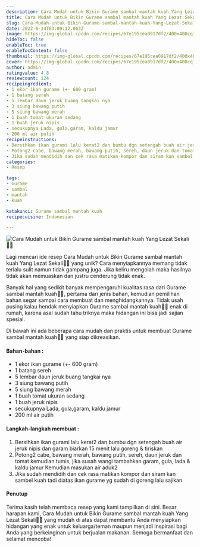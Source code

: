 ```yaml
---
description: Cara Mudah untuk Bikin Gurame sambal mantah kuah Yang Lezat Sekali"
title: Cara Mudah untuk Bikin Gurame sambal mantah kuah Yang Lezat Sekali
slug: Cara-Mudah-untuk-Bikin-Gurame-sambal-mantah-kuah-Yang-Lezat-Sekali
date: 2022-6-14T03:09:12.063Z
image: https://img-global.cpcdn.com/recipes/67e195cea0917df2/400x400cq70/photo.jpg
hideToc: false
enableToc: true
enableTocContent: false
thumbnail: https://img-global.cpcdn.com/recipes/67e195cea0917df2/400x400cq70/photo.jpg
cover: https://img-global.cpcdn.com/recipes/67e195cea0917df2/400x400cq70/photo.jpg
author: admin
ratingvalue: 4.8
reviewcount: 124
recipeingredient:
- 1 ekor ikan gurame (+- 600 gram)
- 1 batang sereh
- 5 lembar daun jeruk buang tangkai nya
- 3 siung bawang putih
- 5 siung bawang merah
- 1 buah tomat ukuran sedang
- 1 buah jeruk nipis
- secukupnya Lada, gula,garam, kaldu jamur
- 200 ml air putih
recipeinstructions:
- Bersihkan ikan gurami lalu kerat2 dan bumbu dgn setengah buah air jeruk nipis dan garam biarkan 15 menit lalu goreng & tiriskan
- Potong2 cabe, bawang merah, bawang putih, sereh, daun jeruk dan tomat kemudian tumis, jika susah wangi tambahkan garam, gula, lada & kaldu jamur Kemudian masukan air aduk2
- Jika sudah mendidih dan cek rasa matikan kompor dan siram kan sambel kuah tadi diatas ikan gurame yg sudah di goreng lalu sajikan
categories:
- Resep

tags:
- Gurame
- sambal
- mantah
- kuah

katakunci: Gurame sambal mantah kuah
recipecuisine: Indonesian

---
```


![Cara Mudah untuk Bikin Gurame sambal mantah kuah Yang Lezat Sekali👩‍🍳](https://img-global.cpcdn.com/recipes/67e195cea0917df2/400x400cq70/photo.jpg)

Lagi mencari ide resep Cara Mudah untuk Bikin Gurame sambal mantah kuah Yang Lezat Sekali👩‍🍳 yang unik? Cara menyiapkannya memang tidak terlalu sulit namun tidak gampang juga. Jika keliru mengolah maka hasilnya tidak akan memuaskan dan justru cenderung tidak enak.

Banyak hal yang sedikit banyak mempengaruhi kualitas rasa dari Gurame sambal mantah kuah👩‍🍳, pertama dari jenis bahan, kemudian pemilihan bahan segar sampai cara membuat dan menghidangkannya. Tidak usah pusing kalau hendak menyiapkan Gurame sambal mantah kuah👩‍🍳 enak di rumah, karena asal sudah tahu triknya maka hidangan ini bisa jadi sajian spesial.

Di bawah ini ada beberapa cara mudah dan praktis untuk membuat Gurame sambal mantah kuah👩‍🍳 yang siap dikreasikan.

<!--inarticleads1-->

#### Bahan-bahan :

- 1 ekor ikan gurame (+- 600 gram)
- 1 batang sereh
- 5 lembar daun jeruk buang tangkai nya
- 3 siung bawang putih
- 5 siung bawang merah
- 1 buah tomat ukuran sedang
- 1 buah jeruk nipis
- secukupnya Lada, gula,garam, kaldu jamur
- 200 ml air putih

<!--inarticleads2-->

#### Langkah-langkah membuat :

1. Bersihkan ikan gurami lalu kerat2 dan bumbu dgn setengah buah air jeruk nipis dan garam biarkan 15 menit lalu goreng & tiriskan
1. Potong2 cabe, bawang merah, bawang putih, sereh, daun jeruk dan tomat kemudian tumis, jika susah wangi tambahkan garam, gula, lada & kaldu jamur Kemudian masukan air aduk2
1. Jika sudah mendidih dan cek rasa matikan kompor dan siram kan sambel kuah tadi diatas ikan gurame yg sudah di goreng lalu sajikan

#### Penutup

Terima kasih telah membaca resep yang kami tampilkan di sini. Besar harapan kami, Cara Mudah untuk Bikin Gurame sambal mantah kuah Yang Lezat Sekali👩‍🍳 yang mudah di atas dapat membantu Anda menyiapkan hidangan yang enak untuk keluarga/teman maupun menjadi inspirasi bagi Anda yang berkeinginan untuk berjualan makanan. Semoga bermanfaat dan selamat mencoba!